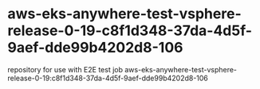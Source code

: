 # aws-eks-anywhere-test-vsphere-release-0-19-c8f1d348-37da-4d5f-9aef-dde99b4202d8-106
repository for use with E2E test job aws-eks-anywhere-test-vsphere-release-0-19:c8f1d348-37da-4d5f-9aef-dde99b4202d8-106
